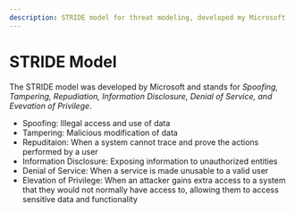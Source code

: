 ```yaml
---
description: STRIDE model for threat modeling, developed my Microsoft
---
```


# STRIDE Model

The STRIDE model was developed by Microsoft and stands for _Spoofing, Tampering,
Repudiation, Information Disclosure, Denial of Service, and Evevation of
Privilege_.

- Spoofing: Illegal access and use of data
- Tampering: Malicious modification of data
- Repuditaion: When a system cannot trace and prove the actions performed by a
  user
- Information Disclosure: Exposing information to unauthorized entities
- Denial of Service: When a service is made unusable to a valid user
- Elevation of Privilege: When an attacker gains extra access to a system that
  they would not normally have access to, allowing them to access sensitive data
  and functionality
